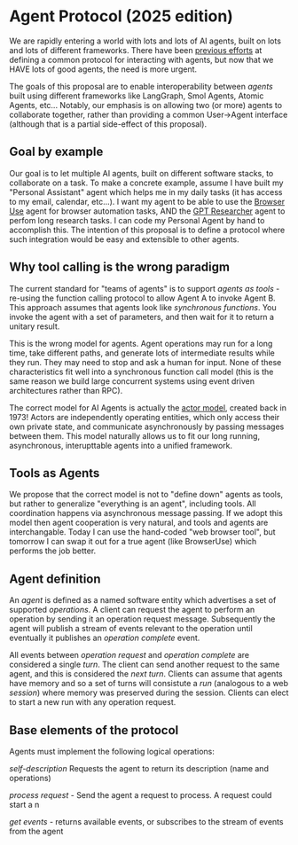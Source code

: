 # Agent Protocol (2025 edition)

We are rapidly entering a world with lots and lots of AI agents, built on lots and lots of different frameworks.
There have been [previous efforts](https://agentprotocol.ai/) at defining a common protocol for interacting
with agents, but now that we HAVE lots of good agents, the need is more urgent.

The goals of this proposal are to enable interoperability between _agents_ built using different
frameworks like LangGraph, Smol Agents, Atomic Agents, etc... Notably, our emphasis is on allowing
two (or more) agents to collaborate together, rather than providing a common User->Agent interface
(although that is a partial side-effect of this proposal).

## Goal by example

Our goal is to let multiple AI agents, built on different software stacks, to collaborate on a task. To make
a concrete example,  assume I have built my "Personal Assistant" agent which helps me in my daily tasks (it
has access to my email, calendar, etc...). I want my agent to be able to use the 
[Browser Use](https://github.com/browser-use/browser-use) agent for browser automation tasks, AND
the [GPT Researcher](https://github.com/assafelovic/gpt-researcher) agent to perfom long research tasks.
I can code my Personal Agent by hand to accomplish this. The intention of this proposal is to define
a protocol where such integration would be easy and extensible to other agents.

## Why tool calling is the wrong paradigm

The current standard for "teams of agents" is to support _agents as tools_ - re-using the function calling
protocol to allow Agent A to invoke Agent B. This approach assumes that agents look like _synchronous
functions_. You invoke the agent with a set of parameters, and then wait for it to return a unitary
result.

This is the wrong model for agents. Agent operations may run for a long time, take different paths, and
generate lots of intermediate results while they run. They may need to stop and ask a human for input.
None of these characteristics fit well into a synchronous function call model (this is the same reason
we build large concurrent systems using event driven architectures rather than RPC).

The correct model for AI Agents is actually the [actor model](https://en.wikipedia.org/wiki/Actor_model),
created back in 1973! Actors are independently operating entities, which only access their own private
state, and communicate asynchronously by passing messages between them. This model naturally allows
us to fit our long running, asynchronous, interupttable agents into a unified framework.

## Tools as Agents

We propose that the correct model is not to "define down" agents as tools, but rather to generalize "everything
is an agent", including tools. All coordination happens via asynchronous message passing. If we adopt this
model then agent cooperation is very natural, and tools and agents are interchangable. Today I can use the
hand-coded "web browser tool", but tomorrow I can swap it out for a true agent (like BrowserUse) which performs
the job better.

## Agent definition

An _agent_ is defined as a named software entity which advertises a set of supported _operations_. A client
can request the agent to perform an operation by sending it an operation request message. Subsequently
the agent will publish a stream of events relevant to the operation until eventually it publishes
an _operation complete_ event. 

All events between _operation request_ and _operation complete_ are considered a single _turn_. The
client can send another request to the same agent, and this is considered the _next turn_. Clients
can assume that agents have memory and so a set of turns will consistute a _run_ (analogous to a 
web _session_) where memory was preserved during the session. Clients can elect to start a new 
run with any operation request.

## Base elements of the protocol

Agents must implement the following logical operations:

_self-description_ Requests the agent to return its description (name and operations)

_process request_ - Send the agent a request to process. A request could start a n

_get events_ - returns available events, or subscribes to the stream of events from the agent